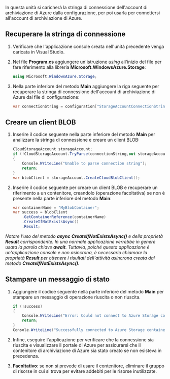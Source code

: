 In questa unità si caricherà la stringa di connessione dell'account di archiviazione di Azure dalla configurazione, per poi usarla per connettersi all'account di archiviazione di Azure.

## <a name="retrieve-the-connection-string"></a>Recuperare la stringa di connessione

1. Verificare che l'applicazione console creata nell'unità precedente venga caricata in Visual Studio.

1. Nel file **Program.cs** aggiungere un'istruzione *using* all'inizio del file per fare riferimento alla libreria **Microsoft.WindowsAzure.Storage**:

    ```csharp
    using Microsoft.WindowsAzure.Storage;
    ```
1. Nella parte inferiore del metodo **Main** aggiungere la riga seguente per recuperare la stringa di connessione dell'account di archiviazione di Azure dal file di configurazione:

    ```csharp
    var connectionString = configuration["StorageAccountConnectionString"];
    ```

## <a name="create-a-blob-client"></a>Creare un client BLOB

1. Inserire il codice seguente nella parte inferiore del metodo **Main** per analizzare la stringa di connessione e creare un client BLOB:

    ```csharp
    CloudStorageAccount storageAccount;
    if (!CloudStorageAccount.TryParse(connectionString,out storageAccount))
    {
        Console.WriteLine("Unable to parse connection string");
        return;
    }
    var blobClient = storageAccount.CreateCloudBlobClient();
    ```

1. Inserire il codice seguente per creare un client BLOB e recuperare un riferimento a un contenitore, creandolo (operazione facoltativa) se non è presente nella parte inferiore del metodo **Main**:

    ```csharp
    var containerName = "MyBlobContainer";
    var success = blobClient
        .GetContainerReference(containerName)
        .CreateIfNotExistsAsync()
        .Result;
    ```

  *Notare l'uso del metodo **async** **CreateIfNotExistsAsync()** e della proprietà **Result** corrispondente. In una normale applicazione verrebbe in genere usata la parola chiave **await**. Tuttavia, poiché questa applicazione è un'applicazione console e non asincrona, è necessario chiamare la proprietà **Result** per ottenere i risultati dell'attività asincrona creata dal metodo **CreateIfNotExistsAsync()**.*

## <a name="print-a-status-message"></a>Stampare un messaggio di stato

1. Aggiungere il codice seguente nella parte inferiore del metodo **Main** per stampare un messaggio di operazione riuscita o non riuscita.

    ```csharp
    if (!success)
    {
        Console.WriteLine("Error: Could not connect to Azure Storage container");
        return;
    }
    Console.WriteLine("Successfully connected to Azure Storage container");
    ```
1. Infine, eseguire l'applicazione per verificare che la connessione sia riuscita e visualizzare il portale di Azure per assicurarsi che il contenitore di archiviazione di Azure sia stato creato se non esisteva in precedenza.

1. **Facoltativo**: se non si prevede di usare il contenitore, eliminare il gruppo di risorse in cui si trova per evitare addebiti per le risorse inutilizzate.
